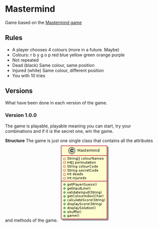 # Mastermind
 
Game based on the [Mastermind game](https://en.wikipedia.org/wiki/Mastermind_(board_game))

## Rules
* A player chooses 4 colours (more in a future. Maybe)
* Colours: r b y g o p red blue yellow green orange purple
* Not repeated
* Dead (black) Same colour, same position
* Injured (white) Same colour, different position
* You with 10 tries

## Versions
What have been done in each version of the game.

### Version 1.0.0
The game is playable, playable meaning you can start, try your combinations and if it is the secret one, win the game.

**Structure**
The game is just one single class that contains all the attributes and methods of the game.
![Class diagram Version 1.0.0](/Sources/version1.0.0.png)

